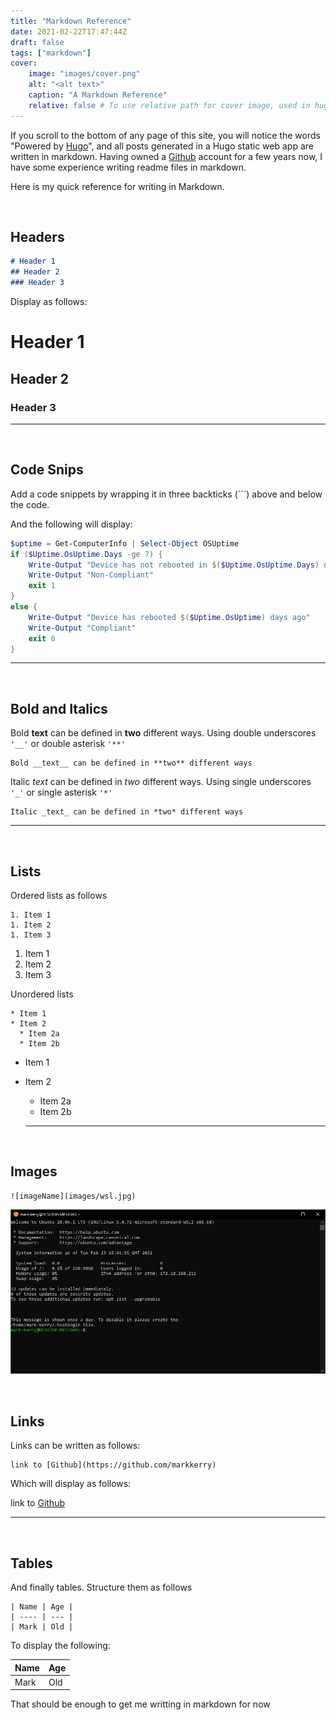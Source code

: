 ```yaml
---
title: "Markdown Reference"
date: 2021-02-22T17:47:44Z
draft: false
tags: ["markdown"]
cover:
    image: "images/cover.png"
    alt: "<alt text>"
    caption: "A Markdown Reference"
    relative: false # To use relative path for cover image, used in hugo Page-bundles
---
```


If you scroll to the bottom of any page of this site, you will notice the words "Powered by [Hugo](https://gohugo.io)", and all posts generated in a Hugo static web app are written in markdown. Having owned a [Github](https://github.com/markkerry) account for a few years now, I have some experience writing readme files in markdown. 

Here is my quick reference for writing in Markdown.

<br>

## Headers

```markdown
# Header 1
## Header 2
### Header 3
```

Display as follows:

# Header 1

## Header 2

### Header 3

---

<br>

## Code Snips

Add a code snippets by wrapping it in three backticks (```) above and below the code.

And the following will display:

```PowerShell
$uptime = Get-ComputerInfo | Select-Object OSUptime
if ($Uptime.OsUptime.Days -ge 7) {
    Write-Output "Device has not rebooted in $($Uptime.OsUptime.Days) days"
    Write-Output "Non-Compliant"
    exit 1
}
else {
    Write-Output "Device has rebooted $($Uptime.OsUptime) days ago"
    Write-Output "Compliant"
    exit 0
}
```

---

<br>

## Bold and Italics

Bold __text__ can be defined in **two** different ways. Using double underscores `'__'` or double asterisk `'**'`

```
Bold __text__ can be defined in **two** different ways
```

Italic _text_ can be defined in *two* different ways. Using single underscores `'_'` or single asterisk `'*'`

```
Italic _text_ can be defined in *two* different ways
```

---

<br>

## Lists

Ordered lists as follows

```
1. Item 1
1. Item 2
1. Item 3
```

1. Item 1
1. Item 2
1. Item 3


Unordered lists

```
* Item 1
* Item 2
  * Item 2a
  * Item 2b
```

* Item 1
* Item 2
  * Item 2a
  * Item 2b

  ---

<br>

## Images

```
![imageName](images/wsl.jpg)
```

![IMAGE](images/wsl.jpg)

<br>

## Links

Links can be written as follows:

```
link to [Github](https://github.com/markkerry)
```

Which will display as follows:

link to [Github](https://github.com/markkerry)

---

<br>

## Tables

And finally tables. Structure them as follows

```
| Name | Age |
| ---- | --- |
| Mark | Old |
```

To display the following:

| Name | Age |
| ---- | --- |
| Mark | Old |

That should be enough to get me writting in markdown for now
